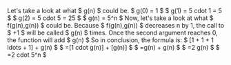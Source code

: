 Let's take a look at what $ g(n) $ could be. 
$ g(0) = 1 $ 
$ g(1) = 5 cdot 1 = 5 $ 
$ g(2) = 5 cdot 5 = 25 $ 
$ g(n) = 5^n $ 
Now, let's take a look at what $ f(g(n),g(n)) $ could be. 
Because $ f(g(n),g(n)) $ decreases n by 1, the call to $ +1 $ will be called $ g(n) $ times. 
Once the second argument reaches 0, the function will add $ g(n) $ 
So in conclusion, the formula is: 
$ [1 + 1 + 1 ldots + 1] + g(n) $ 
$ =[1 cdot g(n)] + [g(n)] $ 
$ =g(n) + g(n) $ 
$ =2 g(n) $
$ =2 cdot 5^n $
